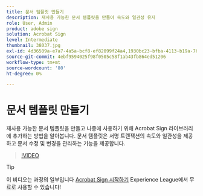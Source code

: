 ```yaml
---
title: 문서 템플릿 만들기
description: 재사용 가능한 문서 템플릿을 만들어 속도와 일관성 유지
role: User, Admin
product: adobe sign
solution: Acrobat Sign
level: Intermediate
thumbnail: 38037.jpg
exl-id: 4d36509a-e7a7-4a5a-bcf8-ef82099f24a4,1930bc23-bfba-4113-b19a-76634667bda3
source-git-commit: 4ebf9594025f98f0505c58f1ab43fb864ed51206
workflow-type: tm+mt
source-wordcount: '80'
ht-degree: 0%

---
```


# 문서 템플릿 만들기

재사용 가능한 문서 템플릿을 만들고 나중에 사용하기 위해 Acrobat Sign 라이브러리에 추가하는 방법을 알아봅니다. 문서 템플릿은 서명 트랜잭션의 속도와 일관성을 제공하고 문서 수정 및 변경을 관리하는 기능을 제공합니다.

>[!VIDEO](https://video.tv.adobe.com/v/38037?quality=12&learn=on&hidetitle=true)

>[!TIP]
>
>이 비디오는 과정의 일부입니다 [Acrobat Sign 시작하기](https://experienceleague.adobe.com/?recommended=Sign-U-1-2020.1) Experience League에서 무료로 사용할 수 있습니다!
